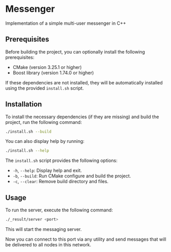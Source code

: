 # Messenger
Implementation of a simple multi-user messenger in C++

## Prerequisites
Before building the project, you can optionally install the following prerequisites:

- CMake (version 3.25.1 or higher)
- Boost library (version 1.74.0 or higher)

If these dependencies are not installed, they will be automatically installed using the provided `install.sh` script.

## Installation
To install the necessary dependencies (if they are missing) and build the project, run the following command:

```bash
./install.sh --build
```
You can also display help by running:

```bash
./install.sh --help
```
The `install.sh` script provides the following options:

- `-h`, `--help`: Display help and exit.
- `-b`, `--build`: Run CMake configure and build the project.
- `-c`, `--clear`: Remove build directory and files.

## Usage
To run the server, execute the following command:
```bash
./_result/server <port>
```
This will start the messaging server.

Now you can connect to this port via any utility and send messages that will be delivered to all nodes in this network.
